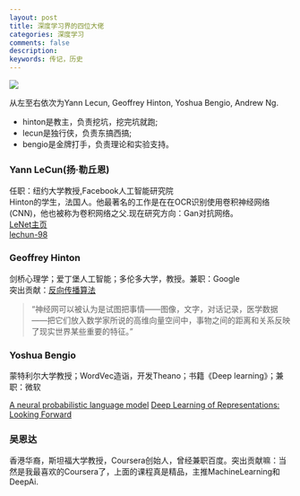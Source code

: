 ```yaml
---
layout: post
title: 深度学习界的四位大佬
categories: 深度学习
comments: false
description: 
keywords: 传记，历史
---
```


![](http://p5iojc2zy.bkt.clouddn.com/_posts/_image/2018-03-14-21-03-29.jpg)

从左至右依次为Yann Lecun, Geoffrey Hinton, Yoshua Bengio, Andrew Ng.
- hinton是教主，负责挖坑，挖完坑就跑;
- lecun是独行侠，负责东搞西搞;
- bengio是金牌打手，负责理论和实验支持。

### Yann LeCun(扬·勒丘恩)
任职：纽约大学教授,Facebook人工智能研究院<br>
Hinton的学生，法国人。他最著名的工作是在在OCR识别使用卷积神经网络 (CNN)，他也被称为卷积网络之父.现在研究方向：Gan对抗网络。  
[LeNet主页](http://yann.lecun.com/exdb/mnist/)  
[lechun-98](http://yann.lecun.com/exdb/publis/pdf/lecun-98.pdf)

### Geoffrey Hinton
剑桥心理学；爱丁堡人工智能；多伦多大学，教授。兼职：Google<br>
突出贡献：[反向传播算法](https://zhuanlan.zhihu.com/p/21407711?refer=intelligentunit) 
>“神经网可以被认为是试图把事情——图像，文字，对话记录，医学数据——把它们放入数学家所说的高维向量空间中，事物之间的距离和关系反映了现实世界某些重要的特征。”

### Yoshua Bengio
蒙特利尔大学教授；WordVec造诣，开发Theano；书籍《Deep learning》；兼职：微软<br>

[A neural probabilistic language model](http://www.jmlr.org/papers/volume3/bengio03a/bengio03a.pdf)
[Deep Learning of Representations: Looking Forward](https://link.springer.com/chapter/10.1007/978-3-642-39593-2_1)

### 吴恩达
香港华裔，斯坦福大学教授，Coursera创始人，曾经兼职百度。突出贡献嘛：当然是我最喜欢的Coursera了，上面的课程真是精品，主推MachineLearning和DeepAi.
